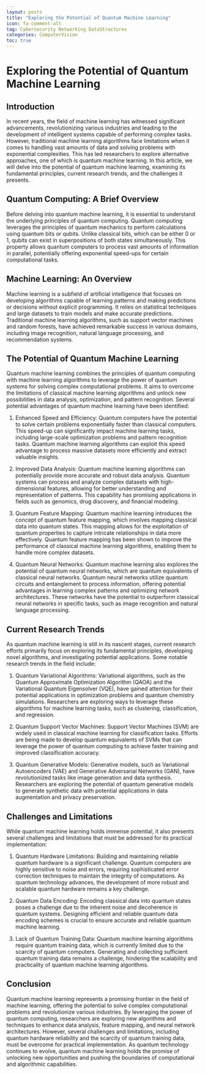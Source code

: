 ```yaml
---
layout: posts
title: "Exploring the Potential of Quantum Machine Learning"
icon: fa-comment-alt
tag: Cybersecurity Networking DataStructures
categories: ComputerVision
toc: true
---
```



# Exploring the Potential of Quantum Machine Learning

## Introduction

In recent years, the field of machine learning has witnessed significant advancements, revolutionizing various industries and leading to the development of intelligent systems capable of performing complex tasks. However, traditional machine learning algorithms face limitations when it comes to handling vast amounts of data and solving problems with exponential complexities. This has led researchers to explore alternative approaches, one of which is quantum machine learning. In this article, we will delve into the potential of quantum machine learning, examining its fundamental principles, current research trends, and the challenges it presents.

## Quantum Computing: A Brief Overview

Before delving into quantum machine learning, it is essential to understand the underlying principles of quantum computing. Quantum computing leverages the principles of quantum mechanics to perform calculations using quantum bits or qubits. Unlike classical bits, which can be either 0 or 1, qubits can exist in superpositions of both states simultaneously. This property allows quantum computers to process vast amounts of information in parallel, potentially offering exponential speed-ups for certain computational tasks.

## Machine Learning: An Overview

Machine learning is a subfield of artificial intelligence that focuses on developing algorithms capable of learning patterns and making predictions or decisions without explicit programming. It relies on statistical techniques and large datasets to train models and make accurate predictions. Traditional machine learning algorithms, such as support vector machines and random forests, have achieved remarkable success in various domains, including image recognition, natural language processing, and recommendation systems.

## The Potential of Quantum Machine Learning

Quantum machine learning combines the principles of quantum computing with machine learning algorithms to leverage the power of quantum systems for solving complex computational problems. It aims to overcome the limitations of classical machine learning algorithms and unlock new possibilities in data analysis, optimization, and pattern recognition. Several potential advantages of quantum machine learning have been identified:

1. Enhanced Speed and Efficiency: Quantum computers have the potential to solve certain problems exponentially faster than classical computers. This speed-up can significantly impact machine learning tasks, including large-scale optimization problems and pattern recognition tasks. Quantum machine learning algorithms can exploit this speed advantage to process massive datasets more efficiently and extract valuable insights.

2. Improved Data Analysis: Quantum machine learning algorithms can potentially provide more accurate and robust data analysis. Quantum systems can process and analyze complex datasets with high-dimensional features, allowing for better understanding and representation of patterns. This capability has promising applications in fields such as genomics, drug discovery, and financial modeling.

3. Quantum Feature Mapping: Quantum machine learning introduces the concept of quantum feature mapping, which involves mapping classical data into quantum states. This mapping allows for the exploitation of quantum properties to capture intricate relationships in data more effectively. Quantum feature mapping has been shown to improve the performance of classical machine learning algorithms, enabling them to handle more complex datasets.

4. Quantum Neural Networks: Quantum machine learning also explores the potential of quantum neural networks, which are quantum equivalents of classical neural networks. Quantum neural networks utilize quantum circuits and entanglement to process information, offering potential advantages in learning complex patterns and optimizing network architectures. These networks have the potential to outperform classical neural networks in specific tasks, such as image recognition and natural language processing.

## Current Research Trends

As quantum machine learning is still in its nascent stages, current research efforts primarily focus on exploring its fundamental principles, developing novel algorithms, and investigating potential applications. Some notable research trends in the field include:

1. Quantum Variational Algorithms: Variational algorithms, such as the Quantum Approximate Optimization Algorithm (QAOA) and the Variational Quantum Eigensolver (VQE), have gained attention for their potential applications in optimization problems and quantum chemistry simulations. Researchers are exploring ways to leverage these algorithms for machine learning tasks, such as clustering, classification, and regression.

2. Quantum Support Vector Machines: Support Vector Machines (SVM) are widely used in classical machine learning for classification tasks. Efforts are being made to develop quantum equivalents of SVMs that can leverage the power of quantum computing to achieve faster training and improved classification accuracy.

3. Quantum Generative Models: Generative models, such as Variational Autoencoders (VAE) and Generative Adversarial Networks (GAN), have revolutionized tasks like image generation and data synthesis. Researchers are exploring the potential of quantum generative models to generate synthetic data with potential applications in data augmentation and privacy preservation.

## Challenges and Limitations

While quantum machine learning holds immense potential, it also presents several challenges and limitations that must be addressed for its practical implementation:

1. Quantum Hardware Limitations: Building and maintaining reliable quantum hardware is a significant challenge. Quantum computers are highly sensitive to noise and errors, requiring sophisticated error correction techniques to maintain the integrity of computations. As quantum technology advances, the development of more robust and scalable quantum hardware remains a key challenge.

2. Quantum Data Encoding: Encoding classical data into quantum states poses a challenge due to the inherent noise and decoherence in quantum systems. Designing efficient and reliable quantum data encoding schemes is crucial to ensure accurate and reliable quantum machine learning.

3. Lack of Quantum Training Data: Quantum machine learning algorithms require quantum training data, which is currently limited due to the scarcity of quantum computers. Generating and collecting sufficient quantum training data remains a challenge, hindering the scalability and practicality of quantum machine learning algorithms.

## Conclusion

Quantum machine learning represents a promising frontier in the field of machine learning, offering the potential to solve complex computational problems and revolutionize various industries. By leveraging the power of quantum computing, researchers are exploring new algorithms and techniques to enhance data analysis, feature mapping, and neural network architectures. However, several challenges and limitations, including quantum hardware reliability and the scarcity of quantum training data, must be overcome for practical implementation. As quantum technology continues to evolve, quantum machine learning holds the promise of unlocking new opportunities and pushing the boundaries of computational and algorithmic capabilities.